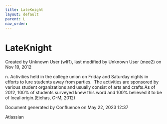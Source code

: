 ```yaml
---
title: LateKnight
layout: default
parent: L
nav_order:
---
```


# LateKnight

Created by  Unknown User (wlf1), last modified by  Unknown User (mee2) on Nov 19, 2012

n. Activities held in the college union on Friday and Saturday nights in efforts to lure students away from parties.  The activities are sponsored by various student organizations and usually consist of arts and crafts.As of 2012, 100% of students surveyed knew this word and 100% believed it to be of local origin.(Eichas, G-M, 2012) 

Document generated by Confluence on May 22, 2023 12:37

Atlassian
